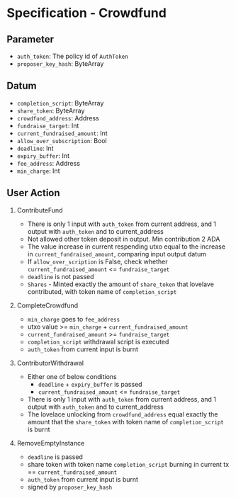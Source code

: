 # Specification - Crowdfund

## Parameter

- `auth_token`: The policy id of `AuthToken`
- `proposer_key_hash`: ByteArray

## Datum

- `completion_script`: ByteArray
- `share_token`: ByteArray
- `crowdfund_address`: Address
- `fundraise_target`: Int
- `current_fundraised_amount`: Int
- `allow_over_subscription`: Bool
- `deadline`: Int
- `expiry_buffer`: Int
- `fee_address`: Address
- `min_charge`: Int

## User Action

1. ContributeFund

   - There is only 1 input with `auth_token` from current address, and 1 output with `auth_token` and to current_address
   - Not allowed other token deposit in output. Min contribution 2 ADA
   - The value increase in current respending utxo equal to the increase in `current_fundraised_amount`, comparing input output datum
   - If `allow_over_scription` is False, check whether `current_fundraised_amount` <= `fundraise_target`
   - `deadline` is not passed
   - `Shares` - Minted exactly the amount of `share_token` that lovelave contributed, with token name of `completion_script`

2. CompleteCrowdfund

   - `min_charge` goes to `fee_address`
   - utxo value >= `min_charge` + `current_fundraised_amount`
   - `current_fundraised_amount` >= `fundraise_target`
   - `completion_script` withdrawal script is executed
   - `auth_token` from current input is burnt

3. ContributorWithdrawal

   - Either one of below conditions
     - `deadline` + `expiry_buffer` is passed
     - `current_fundraised_amount` <= `fundraise_target`
   - There is only 1 input with `auth_token` from current address, and 1 output with `auth_token` and to current_address
   - The lovelace unlocking from `crowdfund_address` equal exactly the amount that the `share_token` with token name of `completion_script` is burnt

4. RemoveEmptyInstance

   - `deadline` is passed
   - share token with token name `completion_script` burning in current tx == `current_fundraised_amount`
   - `auth_token` from current input is burnt
   - signed by `proposer_key_hash`
